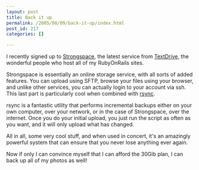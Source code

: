 ```yaml
---
layout: post
title: Back it up
permalink: /2005/08/09/back-it-up/index.html
post_id: 217
categories: []

---
```


 I recently signed up to <a href="http://www.strongspace.com">Strongspace</a>, the latest service from <a href="http://www.textdrive.com">TextDrive</a>, the wonderful people who host all of my RubyOnRails sites.

Strongspace is essentially an online storage service, with all sorts of added features. You can upload using <span class="caps">SFTP</span>, browse your files using your browser, and unlike other services, you can actually login to your account via ssh. This last part is particularly cool when combined with <a href="http://rsync.samba.org/">rsync</a>.

rsync is a fantastic utility that performs incremental backups either on your own computer, over your network, or in the case of Strongspace, over the internet. Once you do your initial upload, you just run the script as often as you want, and it will only upload what has changed.

All in all, some very cool stuff, and when used in concert, it's an amazingly powerful system that can ensure that you never lose anything ever again.

Now if only I can convince myself that I can afford the 30Gib plan, I can back up all of my photos as well!

